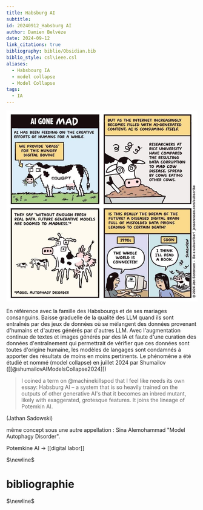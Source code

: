 ```yaml
---
title: Habsburg AI
subtitle: 
id: 20240912_Habsburg AI
author: Damien Belvèze
date: 2024-09-12
link_citations: true
bibliography: biblio/Obsidian.bib
biblio_style: csl\ieee.csl
aliases:
  - Habsbourg IA
  - model collapse
  - Model Collapse
tags:
  - IA
---
```

![](images/mad_cow.jpg)

En référence avec la famille des Habsbourgs et de ses mariages consanguins. 
Baisse graduelle de la qualité des LLM quand ils sont entraînés par des jeux de données où se mélangent des données provenant d'humains et d'autres générés par d'autres LLM. 
Avec l'augmentation continue de textes et images générés par des IA et faute d'une curation des données d'entraînement qui permettrait de vérifier que ces données sont toutes d'origine humaine, les modèles de langages sont condamnés à apporter des résultats de moins en moins pertinents. 
Le phénomène a été étudié et nommé (model collapse) en juillet 2024 par Shumailov ([[@shumailovAIModelsCollapse2024]])

>I coined a term on @machinekillspod that I feel like needs its own essay: Habsburg AI – a system that is so heavily trained on the outputs of other generative AI's that it becomes an inbred mutant, likely with exaggerated, grotesque features. It joins the lineage of Potemkin AI.

(Jathan Sadowski)

même concept sous une autre appellation : Sina Alemohammad "Model Autophagy Disorder".


Potemkine AI -> [[digital labor]]



$\newline$
# bibliographie
$\newline$






